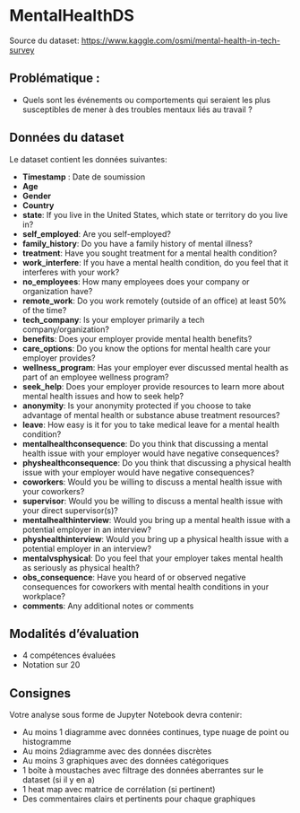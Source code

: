 # MentalHealthDS

Source du dataset:  https://www.kaggle.com/osmi/mental-health-in-tech-survey

## Problématique :

- Quels sont les événements ou comportements qui seraient les plus susceptibles de mener à des troubles mentaux liés au travail ?

## Données du dataset
Le dataset contient les données suivantes:

- **Timestamp** : Date de soumission
- **Age**
- **Gender**
- **Country**
- **state**: If you live in the United States, which state or territory do you live in?
- **self_employed**: Are you self-employed?
- **family_history**: Do you have a family history of mental illness?
- **treatment**: Have you sought treatment for a mental health condition?
- **work_interfere**: If you have a mental health condition, do you feel that it interferes with your work?
- **no_employees**: How many employees does your company or organization have?
- **remote_work**: Do you work remotely (outside of an office) at least 50% of the time?
- **tech_company**: Is your employer primarily a tech company/organization?
- **benefits**: Does your employer provide mental health benefits?
- **care_options**: Do you know the options for mental health care your employer provides?
- **wellness_program**: Has your employer ever discussed mental health as part of an employee wellness program?
- **seek_help**: Does your employer provide resources to learn more about mental health issues and how to seek help?
- **anonymity**: Is your anonymity protected if you choose to take advantage of mental health or substance abuse treatment resources?
- **leave**: How easy is it for you to take medical leave for a mental health condition?
- **mentalhealthconsequence**: Do you think that discussing a mental health issue with your employer would have negative consequences?
- **physhealthconsequence**: Do you think that discussing a physical health issue with your employer would have negative consequences?
- **coworkers**: Would you be willing to discuss a mental health issue with your coworkers?
- **supervisor**: Would you be willing to discuss a mental health issue with your direct supervisor(s)?
- **mentalhealthinterview**: Would you bring up a mental health issue with a potential employer in an interview?
- **physhealthinterview**: Would you bring up a physical health issue with a potential employer in an interview?
- **mentalvsphysical**: Do you feel that your employer takes mental health as seriously as physical health?
- **obs_consequence**: Have you heard of or observed negative consequences for coworkers with mental health conditions in your workplace?
- **comments**: Any additional notes or comments


## Modalités d’évaluation 
- 4 compétences évaluées 
- Notation sur 20

## Consignes 
Votre analyse sous forme de Jupyter Notebook devra contenir:
- Au moins 1 diagramme avec données continues, type nuage de point ou histogramme
- Au moins 2diagramme avec des données discrètes
- Au moins 3 graphiques avec des données catégoriques
- 1 boîte à moustaches avec filtrage des données aberrantes sur le dataset (si il y en a)
- 1 heat map avec matrice de corrélation (si pertinent)
- Des commentaires clairs et pertinents pour chaque graphiques 